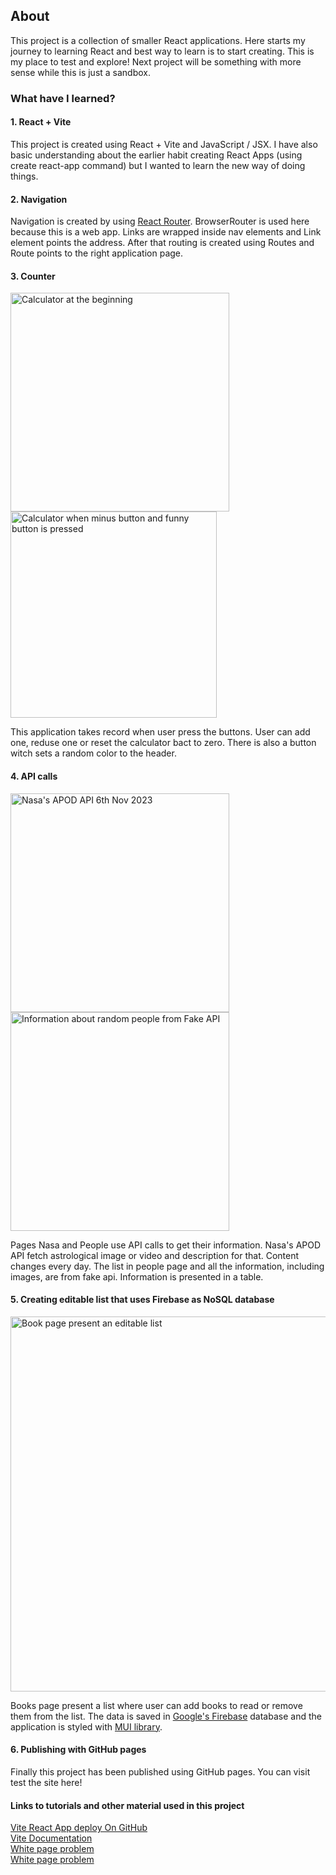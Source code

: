 ## About

This project is a collection of smaller React applications. Here starts my journey to learning React and best way to learn is to start creating. This is my place to test and explore! Next project will be something with more sense while this is just a sandbox. 

### What have I learned? 

#### 1. React + Vite

This project is created using React + Vite and JavaScript / JSX.  I have also basic understanding about the earlier habit creating React Apps (using create react-app command) but I wanted to learn the new way of doing things.

#### 2. Navigation

Navigation is created by using [React Router](https://reactrouter.com/en/main). BrowserRouter is used here because this is a web app. Links are wrapped inside nav elements and Link element points the address. After that routing is created using Routes and Route points to the right application page.

#### 3. Counter

<img src="https://github.com/nina20126/react-sandbox/assets/77397102/256952d6-afc6-4a6e-8f43-e9a037bc8619" alt="Calculator at the beginning" width="350" /> <img src="https://github.com/nina20126/react-sandbox/assets/77397102/4f971569-ca9a-4827-bac1-f8c157985b52" alt="Calculator when minus button and funny button is pressed" width="330" />

This application takes record when user press the buttons. User can add one, reduse one or reset the calculator bact to zero. There is also a button witch sets a random color to the header.

#### 4. API calls

<img src="https://github.com/nina20126/react-sandbox/assets/77397102/d625a8c9-03ce-445c-95aa-f2be9929e229" alt="Nasa's APOD API 6th Nov 2023" height="350" />  <img src="https://github.com/nina20126/react-sandbox/assets/77397102/52b078bd-9cfc-4922-bcc2-4899b69875ca" alt="Information about random people from Fake API" height="350" />

Pages Nasa and People use API calls to get their information. Nasa's APOD API fetch astrological image or video and description for that. Content changes every day. The list in people page and all the information, including images, are from fake api. Information is presented in a table. 

#### 5. Creating editable list that uses Firebase as NoSQL database

<img src="https://github.com/nina20126/react-sandbox/assets/77397102/4e79845c-c5b6-4ebd-ae34-ec869833bd64" alt="Book page present an editable list" width="600" />

Books page present a list where user can add books to read or remove them from the list. The data is saved in [Google's Firebase](https://firebase.google.com/) database and the application is styled with [MUI library](https://mui.com/).

#### 6. Publishing with GitHub pages

Finally this project has been published using GitHub pages. You can visit test the site here!

#### Links to tutorials and other material used in this project

[Vite React App deploy On GitHub](youtube.com/watch?v=XhoWXhyuW_I)  
[Vite Documentation](https://vitejs.dev/guide/static-deploy.html)  
[White page problem](https://stackoverflow.com/questions/54427793/getting-blank-page-after-react-app-publish-in-github)  
[White page problem](https://stackoverflow.com/questions/49165825/the-pattern-in-the-src-property-didnt-match-any-files-react-js)
